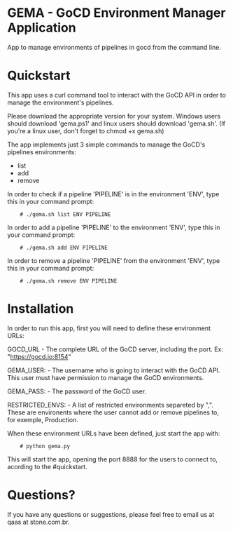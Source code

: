 # GEMA - GoCD Environment Manager Application
App to manage environments of pipelines in gocd from the command line.

# Quickstart
This app uses a curl command tool to interact with the GoCD API in order to manage the environment's pipelines.

Please download the appropriate version for your system. Windows users should download 'gema.ps1' and linux users should download 'gema.sh'.
(If you're a linux user, don't forget to chmod +x gema.sh)

The app implements just 3 simple commands to manage the GoCD's pipelines environments:

- list
- add
- remove

In order to check if a pipeline 'PIPELINE' is in the environment 'ENV', type this in your command prompt:
```
 	# ./gema.sh list ENV PIPELINE
```

In order to add a pipeline 'PIPELINE' to the environment 'ENV', type this in your command prompt:
```
 	# ./gema.sh add ENV PIPELINE
```

In order to remove a pipeline 'PIPELINE' from the environment 'ENV', type this in your command prompt:
```
 	# ./gema.sh remove ENV PIPELINE
```

# Installation
In order to run this app, first you will need to define these environment URLs:

GOCD_URL
	- The complete URL of the GoCD server, including the port. Ex: "https://gocd.io:8154"

GEMA_USER:
	- The username who is going to interact with the GoCD API. This user must have permission to manage the GoCD environments.

GEMA_PASS:
	- The password of the GoCD user.

RESTRICTED_ENVS:
	- A list of restricted environments separeted by ",". These are environents where the user cannot add or remove pipelines to, for exemple, Production.

When these environment URLs have been defined, just start the app with:
```
	# python gema.py
```
This will start the app, opening the port 8888 for the users to connect to, acording to the #quickstart.

# Questions?
If you have any questions or suggestions, please feel free to email us at qaas at stone.com.br.
